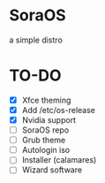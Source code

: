 # SoraOS
a simple distro

# TO-DO
- [x] Xfce theming
- [x] Add /etc/os-release 
- [x] Nvidia support
- [ ] SoraOS repo
- [ ] Grub theme
- [ ] Autologin iso
- [ ] Installer (calamares)
- [ ] Wizard software
